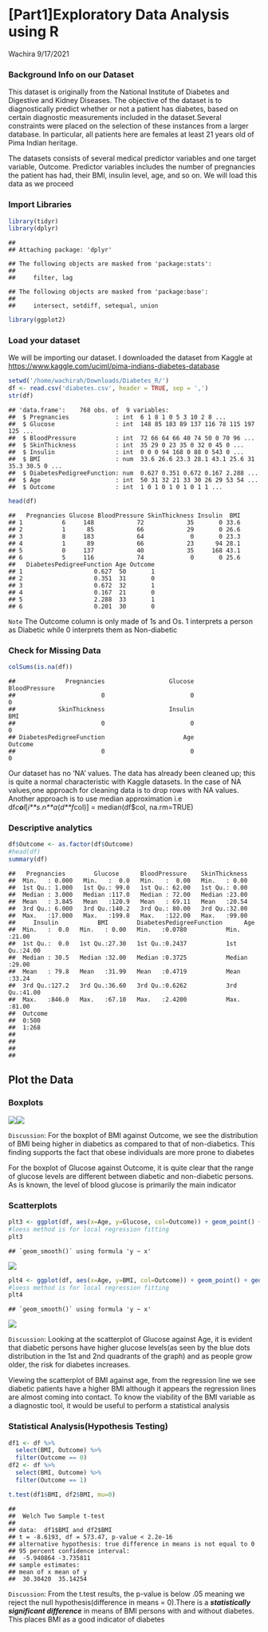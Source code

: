 [Part1]Exploratory Data Analysis using R
================
Wachira
9/17/2021

### Background Info on our Dataset

This dataset is originally from the National Institute of Diabetes and
Digestive and Kidney Diseases. The objective of the dataset is to
diagnostically predict whether or not a patient has diabetes, based on
certain diagnostic measurements included in the dataset.Several
constraints were placed on the selection of these instances from a
larger database. In particular, all patients here are females at least
21 years old of Pima Indian heritage.

The datasets consists of several medical predictor variables and one
target variable, Outcome. Predictor variables includes the number of
pregnancies the patient has had, their BMI, insulin level, age, and so
on. We will load this data as we proceed

### Import Libraries

``` r
library(tidyr)
library(dplyr)
```

    ## 
    ## Attaching package: 'dplyr'

    ## The following objects are masked from 'package:stats':
    ## 
    ##     filter, lag

    ## The following objects are masked from 'package:base':
    ## 
    ##     intersect, setdiff, setequal, union

``` r
library(ggplot2)
```

### Load your dataset

We will be importing our dataset. I downloaded the dataset from Kaggle
at <https://www.kaggle.com/uciml/pima-indians-diabetes-database>

``` r
setwd('/home/wachirah/Downloads/Diabetes_R/')
df <- read.csv('diabetes.csv', header = TRUE, sep = ',')
str(df)
```

    ## 'data.frame':    768 obs. of  9 variables:
    ##  $ Pregnancies             : int  6 1 8 1 0 5 3 10 2 8 ...
    ##  $ Glucose                 : int  148 85 183 89 137 116 78 115 197 125 ...
    ##  $ BloodPressure           : int  72 66 64 66 40 74 50 0 70 96 ...
    ##  $ SkinThickness           : int  35 29 0 23 35 0 32 0 45 0 ...
    ##  $ Insulin                 : int  0 0 0 94 168 0 88 0 543 0 ...
    ##  $ BMI                     : num  33.6 26.6 23.3 28.1 43.1 25.6 31 35.3 30.5 0 ...
    ##  $ DiabetesPedigreeFunction: num  0.627 0.351 0.672 0.167 2.288 ...
    ##  $ Age                     : int  50 31 32 21 33 30 26 29 53 54 ...
    ##  $ Outcome                 : int  1 0 1 0 1 0 1 0 1 1 ...

``` r
head(df)
```

    ##   Pregnancies Glucose BloodPressure SkinThickness Insulin  BMI
    ## 1           6     148            72            35       0 33.6
    ## 2           1      85            66            29       0 26.6
    ## 3           8     183            64             0       0 23.3
    ## 4           1      89            66            23      94 28.1
    ## 5           0     137            40            35     168 43.1
    ## 6           5     116            74             0       0 25.6
    ##   DiabetesPedigreeFunction Age Outcome
    ## 1                    0.627  50       1
    ## 2                    0.351  31       0
    ## 3                    0.672  32       1
    ## 4                    0.167  21       0
    ## 5                    2.288  33       1
    ## 6                    0.201  30       0

`Note` The Outcome column is only made of 1s and Os. 1 interprets a
person as Diabetic while 0 interprets them as Non-diabetic

### Check for Missing Data

``` r
colSums(is.na(df))
```

    ##              Pregnancies                  Glucose            BloodPressure 
    ##                        0                        0                        0 
    ##            SkinThickness                  Insulin                      BMI 
    ##                        0                        0                        0 
    ## DiabetesPedigreeFunction                      Age                  Outcome 
    ##                        0                        0                        0

Our dataset has no ‘NA’ values. The data has already been cleaned up;
this is quite a normal characteristic with Kaggle datasets. In the case
of NA values,one approach for cleaning data is to drop rows with NA
values. Another approach is to use median approximation i.e
df*c**o**l*\[*i**s*.*n**a*(*d**f*col)\] = median(df$col, na.rm=TRUE)

### Descriptive analytics

``` r
df$Outcome <- as.factor(df$Outcome)
#head(df)
summary(df)
```

    ##   Pregnancies        Glucose      BloodPressure    SkinThickness  
    ##  Min.   : 0.000   Min.   :  0.0   Min.   :  0.00   Min.   : 0.00  
    ##  1st Qu.: 1.000   1st Qu.: 99.0   1st Qu.: 62.00   1st Qu.: 0.00  
    ##  Median : 3.000   Median :117.0   Median : 72.00   Median :23.00  
    ##  Mean   : 3.845   Mean   :120.9   Mean   : 69.11   Mean   :20.54  
    ##  3rd Qu.: 6.000   3rd Qu.:140.2   3rd Qu.: 80.00   3rd Qu.:32.00  
    ##  Max.   :17.000   Max.   :199.0   Max.   :122.00   Max.   :99.00  
    ##     Insulin           BMI        DiabetesPedigreeFunction      Age       
    ##  Min.   :  0.0   Min.   : 0.00   Min.   :0.0780           Min.   :21.00  
    ##  1st Qu.:  0.0   1st Qu.:27.30   1st Qu.:0.2437           1st Qu.:24.00  
    ##  Median : 30.5   Median :32.00   Median :0.3725           Median :29.00  
    ##  Mean   : 79.8   Mean   :31.99   Mean   :0.4719           Mean   :33.24  
    ##  3rd Qu.:127.2   3rd Qu.:36.60   3rd Qu.:0.6262           3rd Qu.:41.00  
    ##  Max.   :846.0   Max.   :67.10   Max.   :2.4200           Max.   :81.00  
    ##  Outcome
    ##  0:500  
    ##  1:268  
    ##         
    ##         
    ##         
    ## 

## Plot the Data

### Boxplots

![](/boxplot-1.png)<!-- -->![](/boxplot-2.png)<!-- -->

`Discussion`: For the boxplot of BMI against Outcome, we see the
distribution of BMI being higher in diabetics as compared to that of
non-diabetics. This finding supports the fact that obese individuals are
more prone to diabetes

For the boxplot of Glucose against Outcome, it is quite clear that the
range of glucose levels are different between diabetic and non-diabetic
persons. As is known, the level of blood glucose is primarily the main
indicator

### Scatterplots

``` r
plt3 <- ggplot(df, aes(x=Age, y=Glucose, col=Outcome)) + geom_point() + geom_smooth(method="loess")
#loess method is for local regression fitting
plt3
```

    ## `geom_smooth()` using formula 'y ~ x'

![](/scatterplot-1.png)<!-- -->

``` r
plt4 <- ggplot(df, aes(x=Age, y=BMI, col=Outcome)) + geom_point() + geom_smooth(method = 'loess')
#loess method is for local regression fitting
plt4
```

    ## `geom_smooth()` using formula 'y ~ x'

![](/scatterplot-2.png)<!-- -->

`Discussion`: Looking at the scatterplot of Glucose against Age, it is
evident that diabetic persons have higher glucose levels(as seen by the
blue dots distribution in the 1st and 2nd quadrants of the graph) and as
people grow older, the risk for diabetes increases.

Viewing the scatterplot of BMI against age, from the regression line we
see diabetic patients have a higher BMI although it appears the
regression lines are almost coming into contact. To know the viability
of the BMI variable as a diagnostic tool, it would be useful to perform
a statistical analysis

### Statistical Analysis(Hypothesis Testing)

``` r
df1 <- df %>%
  select(BMI, Outcome) %>%
  filter(Outcome == 0)
df2 <- df %>%
  select(BMI, Outcome) %>%
  filter(Outcome == 1)

t.test(df1$BMI, df2$BMI, mu=0)
```

    ## 
    ##  Welch Two Sample t-test
    ## 
    ## data:  df1$BMI and df2$BMI
    ## t = -8.6193, df = 573.47, p-value < 2.2e-16
    ## alternative hypothesis: true difference in means is not equal to 0
    ## 95 percent confidence interval:
    ##  -5.940864 -3.735811
    ## sample estimates:
    ## mean of x mean of y 
    ##  30.30420  35.14254

`Discussion`: From the t.test results, the p-value is below .05 meaning
we reject the null hypothesis(difference in means = 0).There is a
***statistically significant difference*** in means of BMI persons with
and without diabetes. This places BMI as a good indicator of diabetes

